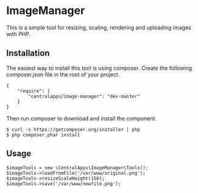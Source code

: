 ImageManager
============
This is a simple tool for resizing, scaling, rendering and uploading images with PHP.  

Installation
-------------------------
The easiest way to install this tool is using composer.  Create the following composer.json file in the root of your project.

    {
        "require": {
            "centralapps/image-manager": "dev-master"
        }
    }

Then run composer to download and install the component.

    $ curl -s https://getcomposer.org/installer | php
    $ php composer.phar install
  
Usage
-------------------------

    $imageTools = new \CentralApps\ImageManager\Tools();
    $imageTools->loadFromFile('/var/www/original.png');
    $imageTools->resizeScaleHeight(150);
    $imageTools->save('/var/www/newfile.png');